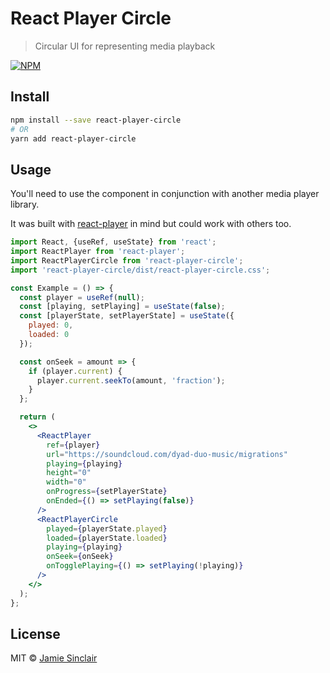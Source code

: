 # React Player Circle

> Circular UI for representing media playback

[![NPM](https://img.shields.io/npm/v/react-player-circle.svg)](https://www.npmjs.com/package/react-player-circle)

## Install

```bash
npm install --save react-player-circle
# OR
yarn add react-player-circle
```

## Usage

You'll need to use the component in conjunction with another media player library.

It was built with [react-player](https://github.com/CookPete/react-player) in mind but could work with others too.

```jsx
import React, {useRef, useState} from 'react';
import ReactPlayer from 'react-player';
import ReactPlayerCircle from 'react-player-circle';
import 'react-player-circle/dist/react-player-circle.css';

const Example = () => {
  const player = useRef(null);
  const [playing, setPlaying] = useState(false);
  const [playerState, setPlayerState] = useState({
    played: 0,
    loaded: 0
  });

  const onSeek = amount => {
    if (player.current) {
      player.current.seekTo(amount, 'fraction');
    }
  };

  return (
    <>
      <ReactPlayer
        ref={player}
        url="https://soundcloud.com/dyad-duo-music/migrations"
        playing={playing}
        height="0"
        width="0"
        onProgress={setPlayerState}
        onEnded={() => setPlaying(false)}
      />
      <ReactPlayerCircle
        played={playerState.played}
        loaded={playerState.loaded}
        playing={playing}
        onSeek={onSeek}
        onTogglePlaying={() => setPlaying(!playing)}
      />
    </>
  );
};
```

## License

MIT © [Jamie Sinclair](https://github.com/jamsinclair)
